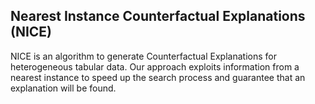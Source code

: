 ## Nearest Instance Counterfactual Explanations (NICE)

NICE is an algorithm to generate Counterfactual Explanations for heterogeneous tabular data. Our approach exploits 
information from a nearest instance to speed up the search process and guarantee that an explanation will be found.
